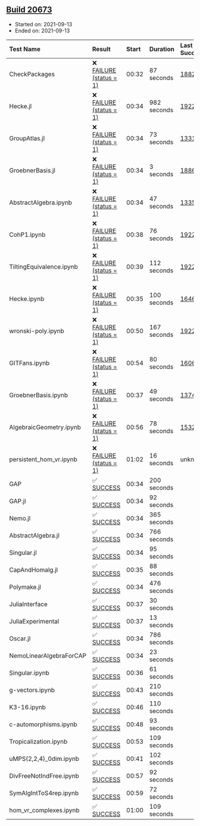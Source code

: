 ## [Build 20673](https://oscarci.mathematik.uni-kl.de/job/oscar/20673/)

* Started on: 2021-09-13
* Ended on: 2021-09-13

| Test Name    | Result | Start | Duration | Last Success | First Failure |
|:-------------|:-------|:------|:---------|:-------------|:--------------|
| CheckPackages | ❌ [FAILURE (status = 1)](https://oscarci.mathematik.uni-kl.de/job/oscar/20673/artifact/logs/build-20673/CheckPackages.log) | 00:32 | 87 seconds | [18822](https://oscarci.mathematik.uni-kl.de/job/oscar/18822/) | [18823](https://oscarci.mathematik.uni-kl.de/job/oscar/18823/) |
| Hecke.jl | ❌ [FAILURE (status = 1)](https://oscarci.mathematik.uni-kl.de/job/oscar/20673/artifact/logs/build-20673/Hecke.jl.log) | 00:34 | 982 seconds | [19222](https://oscarci.mathematik.uni-kl.de/job/oscar/19222/) | [20152](https://oscarci.mathematik.uni-kl.de/job/oscar/20152/) |
| GroupAtlas.jl | ❌ [FAILURE (status = 1)](https://oscarci.mathematik.uni-kl.de/job/oscar/20673/artifact/logs/build-20673/GroupAtlas.jl.log) | 00:34 | 73 seconds | [13311](https://oscarci.mathematik.uni-kl.de/job/oscar/13311/) | [13312](https://oscarci.mathematik.uni-kl.de/job/oscar/13312/) |
| GroebnerBasis.jl | ❌ [FAILURE (status = 1)](https://oscarci.mathematik.uni-kl.de/job/oscar/20673/artifact/logs/build-20673/GroebnerBasis.jl.log) | 00:34 | 3 seconds | [18864](https://oscarci.mathematik.uni-kl.de/job/oscar/18864/) | [18865](https://oscarci.mathematik.uni-kl.de/job/oscar/18865/) |
| AbstractAlgebra.ipynb | ❌ [FAILURE (status = 1)](https://oscarci.mathematik.uni-kl.de/job/oscar/20673/artifact/logs/build-20673/AbstractAlgebra.ipynb.log) | 00:34 | 47 seconds | [13355](https://oscarci.mathematik.uni-kl.de/job/oscar/13355/) | [13356](https://oscarci.mathematik.uni-kl.de/job/oscar/13356/) |
| CohP1.ipynb | ❌ [FAILURE (status = 1)](https://oscarci.mathematik.uni-kl.de/job/oscar/20673/artifact/logs/build-20673/CohP1.ipynb.log) | 00:38 | 76 seconds | [19222](https://oscarci.mathematik.uni-kl.de/job/oscar/19222/) | [20152](https://oscarci.mathematik.uni-kl.de/job/oscar/20152/) |
| TiltingEquivalence.ipynb | ❌ [FAILURE (status = 1)](https://oscarci.mathematik.uni-kl.de/job/oscar/20673/artifact/logs/build-20673/TiltingEquivalence.ipynb.log) | 00:39 | 112 seconds | [19222](https://oscarci.mathematik.uni-kl.de/job/oscar/19222/) | [20152](https://oscarci.mathematik.uni-kl.de/job/oscar/20152/) |
| Hecke.ipynb | ❌ [FAILURE (status = 1)](https://oscarci.mathematik.uni-kl.de/job/oscar/20673/artifact/logs/build-20673/Hecke.ipynb.log) | 00:35 | 100 seconds | [16463](https://oscarci.mathematik.uni-kl.de/job/oscar/16463/) | [16464](https://oscarci.mathematik.uni-kl.de/job/oscar/16464/) |
| wronski-poly.ipynb | ❌ [FAILURE (status = 1)](https://oscarci.mathematik.uni-kl.de/job/oscar/20673/artifact/logs/build-20673/wronski-poly.ipynb.log) | 00:50 | 167 seconds | [19222](https://oscarci.mathematik.uni-kl.de/job/oscar/19222/) | [20152](https://oscarci.mathematik.uni-kl.de/job/oscar/20152/) |
| GITFans.ipynb | ❌ [FAILURE (status = 1)](https://oscarci.mathematik.uni-kl.de/job/oscar/20673/artifact/logs/build-20673/GITFans.ipynb.log) | 00:54 | 80 seconds | [16068](https://oscarci.mathematik.uni-kl.de/job/oscar/16068/) | [16069](https://oscarci.mathematik.uni-kl.de/job/oscar/16069/) |
| GroebnerBasis.ipynb | ❌ [FAILURE (status = 1)](https://oscarci.mathematik.uni-kl.de/job/oscar/20673/artifact/logs/build-20673/GroebnerBasis.ipynb.log) | 00:37 | 49 seconds | [13748](https://oscarci.mathematik.uni-kl.de/job/oscar/13748/) | [13749](https://oscarci.mathematik.uni-kl.de/job/oscar/13749/) |
| AlgebraicGeometry.ipynb | ❌ [FAILURE (status = 1)](https://oscarci.mathematik.uni-kl.de/job/oscar/20673/artifact/logs/build-20673/AlgebraicGeometry.ipynb.log) | 00:56 | 78 seconds | [15322](https://oscarci.mathematik.uni-kl.de/job/oscar/15322/) | [15323](https://oscarci.mathematik.uni-kl.de/job/oscar/15323/) |
| persistent_hom_vr.ipynb | ❌ [FAILURE (status = 1)](https://oscarci.mathematik.uni-kl.de/job/oscar/20673/artifact/logs/build-20673/persistent_hom_vr.ipynb.log) | 01:02 | 16 seconds | unknown | unknown |
| GAP | ✅ [SUCCESS](https://oscarci.mathematik.uni-kl.de/job/oscar/20673/artifact/logs/build-20673/GAP.log) | 00:34 | 200 seconds |  |  |
| GAP.jl | ✅ [SUCCESS](https://oscarci.mathematik.uni-kl.de/job/oscar/20673/artifact/logs/build-20673/GAP.jl.log) | 00:34 | 92 seconds |  |  |
| Nemo.jl | ✅ [SUCCESS](https://oscarci.mathematik.uni-kl.de/job/oscar/20673/artifact/logs/build-20673/Nemo.jl.log) | 00:34 | 365 seconds |  |  |
| AbstractAlgebra.jl | ✅ [SUCCESS](https://oscarci.mathematik.uni-kl.de/job/oscar/20673/artifact/logs/build-20673/AbstractAlgebra.jl.log) | 00:34 | 766 seconds |  |  |
| Singular.jl | ✅ [SUCCESS](https://oscarci.mathematik.uni-kl.de/job/oscar/20673/artifact/logs/build-20673/Singular.jl.log) | 00:34 | 95 seconds |  |  |
| CapAndHomalg.jl | ✅ [SUCCESS](https://oscarci.mathematik.uni-kl.de/job/oscar/20673/artifact/logs/build-20673/CapAndHomalg.jl.log) | 00:35 | 88 seconds |  |  |
| Polymake.jl | ✅ [SUCCESS](https://oscarci.mathematik.uni-kl.de/job/oscar/20673/artifact/logs/build-20673/Polymake.jl.log) | 00:34 | 476 seconds |  |  |
| JuliaInterface | ✅ [SUCCESS](https://oscarci.mathematik.uni-kl.de/job/oscar/20673/artifact/logs/build-20673/JuliaInterface.log) | 00:37 | 30 seconds |  |  |
| JuliaExperimental | ✅ [SUCCESS](https://oscarci.mathematik.uni-kl.de/job/oscar/20673/artifact/logs/build-20673/JuliaExperimental.log) | 00:37 | 13 seconds |  |  |
| Oscar.jl | ✅ [SUCCESS](https://oscarci.mathematik.uni-kl.de/job/oscar/20673/artifact/logs/build-20673/Oscar.jl.log) | 00:34 | 786 seconds |  |  |
| NemoLinearAlgebraForCAP | ✅ [SUCCESS](https://oscarci.mathematik.uni-kl.de/job/oscar/20673/artifact/logs/build-20673/NemoLinearAlgebraForCAP.log) | 00:34 | 23 seconds |  |  |
| Singular.ipynb | ✅ [SUCCESS](https://oscarci.mathematik.uni-kl.de/job/oscar/20673/artifact/logs/build-20673/Singular.ipynb.log) | 00:36 | 61 seconds |  |  |
| g-vectors.ipynb | ✅ [SUCCESS](https://oscarci.mathematik.uni-kl.de/job/oscar/20673/artifact/logs/build-20673/g-vectors.ipynb.log) | 00:43 | 210 seconds |  |  |
| K3-16.ipynb | ✅ [SUCCESS](https://oscarci.mathematik.uni-kl.de/job/oscar/20673/artifact/logs/build-20673/K3-16.ipynb.log) | 00:46 | 110 seconds |  |  |
| c-automorphisms.ipynb | ✅ [SUCCESS](https://oscarci.mathematik.uni-kl.de/job/oscar/20673/artifact/logs/build-20673/c-automorphisms.ipynb.log) | 00:48 | 93 seconds |  |  |
| Tropicalization.ipynb | ✅ [SUCCESS](https://oscarci.mathematik.uni-kl.de/job/oscar/20673/artifact/logs/build-20673/Tropicalization.ipynb.log) | 00:53 | 109 seconds |  |  |
| uMPS(2,2,4)_0dim.ipynb | ✅ [SUCCESS](https://oscarci.mathematik.uni-kl.de/job/oscar/20673/artifact/logs/build-20673/uMPS-2-2-4-_0dim.ipynb.log) | 00:41 | 102 seconds |  |  |
| DivFreeNotIndFree.ipynb | ✅ [SUCCESS](https://oscarci.mathematik.uni-kl.de/job/oscar/20673/artifact/logs/build-20673/DivFreeNotIndFree.ipynb.log) | 00:57 | 92 seconds |  |  |
| SymAlgIntToS4rep.ipynb | ✅ [SUCCESS](https://oscarci.mathematik.uni-kl.de/job/oscar/20673/artifact/logs/build-20673/SymAlgIntToS4rep.ipynb.log) | 00:59 | 72 seconds |  |  |
| hom_vr_complexes.ipynb | ✅ [SUCCESS](https://oscarci.mathematik.uni-kl.de/job/oscar/20673/artifact/logs/build-20673/hom_vr_complexes.ipynb.log) | 01:00 | 109 seconds |  |  |
